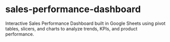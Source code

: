# sales-performance-dashboard
Interactive Sales Performance Dashboard built in Google Sheets using pivot tables, slicers, and charts to analyze trends, KPIs, and product performance.
